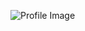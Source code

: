 ![Profile Image](https://avatars.githubusercontent.com/u/66005579?s=400&u=b75d0b594313d8b0c8a2937ebb30e27c1dd1366e&v=4)
